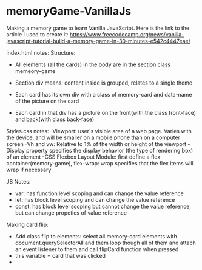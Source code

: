 # memoryGame-VanillaJs
Making a memory game to learn Vanilla JavaScript. Here is the link to the article I used to create 
it: https://www.freecodecamp.org/news/vanilla-javascript-tutorial-build-a-memory-game-in-30-minutes-e542c4447eae/

index.html notes:
Structure:
- All elements (all the cards) in the body are in the section class memeory-game
- Section div means: content inside is grouped, relates to a single theme

- Each card has its own div with a class of memory-card and data-name of the picture on the card
- Each card in that div has a picture on the front(with the class front-face) and back(with class back-face)


Styles.css notes:
-Viewport: user's visible area of a web page. Varies with the device, and will be smaller on a mobile phone than 
on a computer screen
-Vh and vw: Relative to 1% of the width or height of the viewport
-Display property specifies the display behavior (the type of rendering box) of an element
-CSS Flexbox Layout Module: first define a flex container(memory-game), flex-wrap: wrap specifies that the flex items 
will wrap if necessary

JS Notes:
- var: has function level scoping and can change the value reference
- let: has block level scoping and can change the value reference
- const: has block level scoping but cannot change the value reference, but can change propeties of value reference

Making card flip:
- Add class flip to elements: select all memory-card elements with document.querySelectorAll and them loop though 
all of them and attach an event listener to them and call flipCard function when pressed
- this variable = card that was clicked
- 

